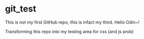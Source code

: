 # git_test
This is not my first GitHub repo, this is infact my third.
Hello Odin~!

Transforming this repo into my testing area for css (and js prob)